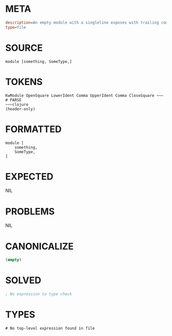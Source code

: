 # META
~~~ini
description=An empty module with a singleline exposes with trailing comma
type=file
~~~
# SOURCE
~~~roc
module [something, SomeType,]
~~~
# TOKENS
~~~text
KwModule OpenSquare LowerIdent Comma UpperIdent Comma CloseSquare ~~~
# PARSE
~~~clojure
(header-only)
~~~
# FORMATTED
~~~roc
module [
	something,
	SomeType,
]

~~~
# EXPECTED
NIL
# PROBLEMS
NIL
# CANONICALIZE
~~~clojure
(empty)
~~~
# SOLVED
~~~clojure
; No expression to type check
~~~
# TYPES
~~~roc
# No top-level expression found in file
~~~
